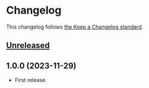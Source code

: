# Changelog

This changelog follows [the Keep a Changelog standard](https://keepachangelog.com).


## [Unreleased](https://github.com/themesberg/flowbite-blade-icons/compare/1.0.0...main)

## 1.0.0 (2023-11-29)

- First release.
